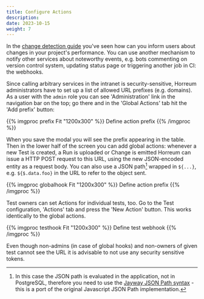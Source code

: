 ```yaml
---
title: Configure Actions
description: 
date: 2023-10-15
weight: 7
---
```



In the [change detection guide](/docs/tasks/configure-change-detection) you've seen how can you inform users about changes in your project's performance. You can use another mechanism to notify other services about noteworthy events, e.g. bots commenting on version control system, updating status page or triggering another job in CI: the webhooks.

Since calling arbitrary services in the intranet is security-sensitive, Horreum administrators have to set up a list of allowed URL prefixes (e.g. domains). As a user with the `admin` role you can see 'Administration' link in the navigation bar on the top; go there and in the 'Global Actions' tab hit the 'Add prefix' button:

{{% imgproc prefix Fit "1200x300" %}}
Define action prefix
{{% /imgproc %}}

When you save the modal you will see the prefix appearing in the table. Then in the lower half of the screen you can add global actions: whenever a new Test is created, a Run is uploaded or Change is emitted Horreum can issue a HTTP POST request to this URL, using the new JSON-encoded entity as a request body. You can also use a JSON path[^1] wrapped in `${...}`, e.g. `${$.data.foo}` in the URL to refer to the object sent.

{{% imgproc globalhook Fit "1200x300" %}}
Define action prefix
{{% /imgproc %}}

Test owners can set Actions for individual tests, too. Go to the Test configuration, 'Actions' tab and press the 'New Action' button. This works identically to the global actions.

{{% imgproc testhook Fit "1200x300" %}}
Define test webhook
{{% /imgproc %}}

Even though non-admins (in case of global hooks) and non-owners of given test cannot see the URL it is advisable to not use any security sensitive tokens.

[^1]: In this case the JSON path is evaluated in the application, not in PostgreSQL, therefore you need to use the [Jayway JSON Path syntax](https://github.com/json-path/JsonPath) - this is a port of the original Javascript JSON Path implementation.

